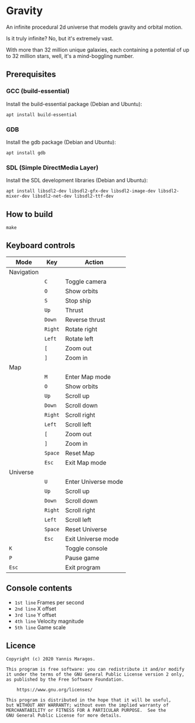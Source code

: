 # Gravity

An infinite procedural 2d universe that models gravity and orbital motion.

Is it truly infinite? No, but it's extremely vast.

With more than 32 million unique galaxies, each containing a potential of up to 32 million stars, well, it's a mind-boggling number.

## Prerequisites

### GCC (build-essential)

Install the build-essential package (Debian and Ubuntu):

```
apt install build-essential
```

### GDB

Install the gdb package (Debian and Ubuntu):

```
apt install gdb
```

### SDL (Simple DirectMedia Layer)

Install the SDL development libraries (Debian and Ubuntu):

```
apt install libsdl2-dev libsdl2-gfx-dev libsdl2-image-dev libsdl2-mixer-dev libsdl2-net-dev libsdl2-ttf-dev
```

## How to build

```
make
```

## Keyboard controls

| Mode       | Key     | Action              |
| ---------- | ------- | ------------------- |
| Navigation |         |                     |
|            | `C`     | Toggle camera       |
|            | `O`     | Show orbits         |
|            | `S`     | Stop ship           |
|            | `Up`    | Thrust              |
|            | `Down`  | Reverse thrust      |
|            | `Right` | Rotate right        |
|            | `Left`  | Rotate left         |
|            | `[`     | Zoom out            |
|            | `]`     | Zoom in             |
| Map        |         |                     |
|            | `M`     | Enter Map mode      |
|            | `O`     | Show orbits         |
|            | `Up`    | Scroll up           |
|            | `Down`  | Scroll down         |
|            | `Right` | Scroll right        |
|            | `Left`  | Scroll left         |
|            | `[`     | Zoom out            |
|            | `]`     | Zoom in             |
|            | `Space` | Reset Map           |
|            | `Esc`   | Exit Map mode       |
| Universe   |         |                     |
|            | `U`     | Enter Universe mode |
|            | `Up`    | Scroll up           |
|            | `Down`  | Scroll down         |
|            | `Right` | Scroll right        |
|            | `Left`  | Scroll left         |
|            | `Space` | Reset Universe      |
|            | `Esc`   | Exit Universe mode  |
| `K`        |         | Toggle console      |
| `P`        |         | Pause game          |
| `Esc`      |         | Exit program        |

## Console contents

-   `1st line` Frames per second
-   `2nd line` X offset
-   `3rd line` Y offset
-   `4th line` Velocity magnitude
-   `5th line` Game scale

## Licence

    Copyright (c) 2020 Yannis Maragos.

    This program is free software: you can redistribute it and/or modify
    it under the terms of the GNU General Public License version 2 only,
    as published by the Free Software Foundation.

        https://www.gnu.org/licenses/

    This program is distributed in the hope that it will be useful,
    but WITHOUT ANY WARRANTY; without even the implied warranty of
    MERCHANTABILITY or FITNESS FOR A PARTICULAR PURPOSE.  See the
    GNU General Public License for more details.

